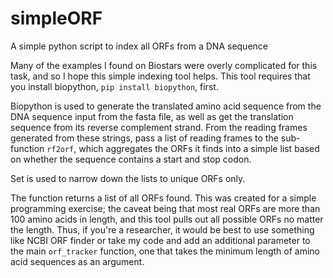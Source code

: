 # simpleORF
A simple python script to index all ORFs from a DNA sequence

Many of the examples I found on Biostars were overly complicated for this task, and so I hope this simple indexing tool helps. This tool requires that you install biopython, ```pip install biopython```, first.

Biopython is used to generate the translated amino acid sequence from the DNA sequence input from the fasta file, as well as get the translation sequence from its reverse complement strand. From the reading frames generated from these strings, pass a list of reading frames to the sub-function ```rf2orf```, which aggregates the ORFs it finds into a simple list based on whether the sequence contains a start and stop codon.

Set is used to narrow down the lists to unique ORFs only.

The function returns a list of all ORFs found. This was created for a simple programming exercise; the caveat being that most real ORFs are more than 100 amino acids in length, and this tool pulls out all possible ORFs no matter the length. Thus, if you're a researcher, it would be best to use something like NCBI ORF finder or take my code and add an additional parameter to the main ```orf_tracker``` function, one that takes the minimum length of amino acid sequences as an argument. 
